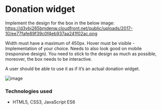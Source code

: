 # Donation widget

Implement the design for the box in the below image:
https://d3vbj265bmdenw.cloudfront.net/public/uploads/2017-10/ee77fafe89f39c0f4eb937aa241f02ac.png

Width must have a maximum of 450px.
Hover must be visible - Implementation of your choice.
Needs to also look good on mobile (responsive design).
You need to stick to the design as much as possible, moreover, the box needs to be interactive.

A user should be able to use it as if it’s an actual donation widget.

![image](https://github.com/JusticeBringer/Widget-box-news/blob/main/public/images/widget.png)

### Technologies used

- HTML5, CSS3, JavaScript ES6
